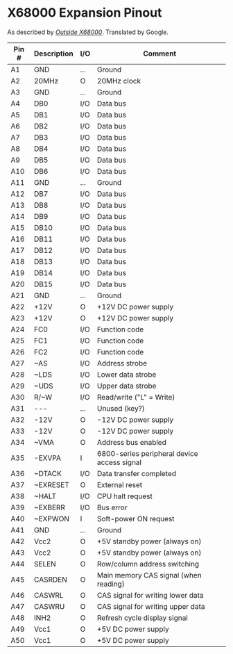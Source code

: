 # X68000 Expansion Pinout
As described by [_Outside X68000_](https://archive.org/stream/OutsideX680001993/Outside_X68000_1993#page/n51/mode/2up). Translated by Google.

| Pin # | Description | I/O | Comment |
|-------|-------------|-----|---------|
|A1     | GND         | ... | Ground  |
|A2     | 20MHz       | O   | 20MHz clock |
|A3     | GND         | ... | Ground  |
|A4     | DB0         | I/O | Data bus |
|A5     | DB1         | I/O | Data bus |
|A6     | DB2         | I/O | Data bus |
|A7     | DB3         | I/O | Data bus |
|A8     | DB4         | I/O | Data bus |
|A9     | DB5         | I/O | Data bus |
|A10    | DB6         | I/O | Data bus |
|A11    | GND         | ... | Ground  |
|A12    | DB7         | I/O | Data bus |
|A13    | DB8         | I/O | Data bus |
|A14    | DB9         | I/O | Data bus |
|A15    | DB10        | I/O | Data bus |
|A16    | DB11        | I/O | Data bus |
|A17    | DB12        | I/O | Data bus |
|A18    | DB13        | I/O | Data bus |
|A19    | DB14        | I/O | Data bus |
|A20    | DB15        | I/O | Data bus |
|A21    | GND         | ... | Ground   |
|A22    | +12V        | O   | +12V DC power supply |
|A23    | +12V        | O   | +12V DC power supply |
|A24    | FC0         | I/O | Function code |
|A25    | FC1         | I/O | Function code |
|A26    | FC2         | I/O | Function code |
|A27    | ~AS         | I/O | Address strobe |
|A28    | ~LDS        | I/O | Lower data strobe |
|A29    | ~UDS        | I/O | Upper data strobe |
|A30    | R/~W        | I/O | Read/write ("L" = Write) |
|A31    | ---         | ... | Unused (key?) |
|A32    | -12V        | O   | -12V DC power supply |
|A33    | -12V        | O   | -12V DC power supply |
|A34    | ~VMA        | O   | Address bus enabled |
|A35    | -EXVPA      | I   | 6800-series peripheral device access signal |
|A36    | ~DTACK      | I/O | Data transfer completed |
|A37    | ~EXRESET    | O   | External reset |
|A38    | ~HALT       | I/O | CPU halt request |
|A39    | ~EXBERR     | I/O | Bus error |
|A40    | ~EXPWON     | I   | Soft-power ON request |
|A41    | GND         | ... | Ground |
|A42    | Vcc2        | O   | +5V standby power (always on) |
|A43    | Vcc2        | O   | +5V standby power (always on) |
|A44    | SELEN       | O   | Row/column address switching |
|A45    | CASRDEN     | O   | Main memory CAS signal (when reading) |
|A46    | CASWRL      | O   | CAS signal for writing lower data |
|A47    | CASWRU      | O   | CAS signal for writing upper data |
|A48    | INH2        | O   | Refresh cycle display signal |
|A49    | Vcc1        | O   | +5V DC power supply |
|A50    | Vcc1        | O   | +5V DC power supply |
